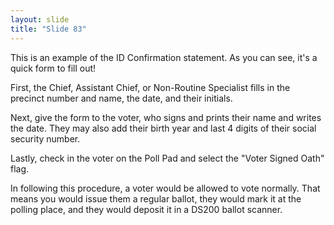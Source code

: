 ```yaml
---
layout: slide
title: "Slide 83"
---
```


This is an example of the ID Confirmation statement. As you can see, it's a quick form to fill out!

First, the Chief, Assistant Chief, or Non-Routine Specialist fills in the precinct number and name, the date, and their initials.

Next, give the form to the voter, who signs and prints their name and writes the date. They may also add their birth year and last 4 digits of their social security number.

Lastly, check in the voter on the Poll Pad and select the "Voter Signed Oath" flag.

In following this procedure, a voter would be allowed to vote normally. That means you would issue them a regular ballot, they would mark it at the polling place, and they would deposit it in a DS200 ballot scanner.